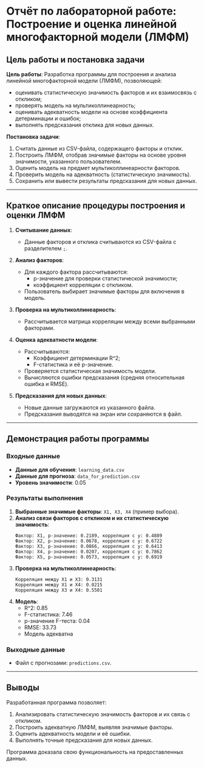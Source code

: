 
# Отчёт по лабораторной работе: Построение и оценка линейной многофакторной модели (ЛМФМ)

## Цель работы и постановка задачи

**Цель работы**: Разработка программы для построения и анализа линейной многофакторной модели (ЛМФМ), позволяющей:
- оценивать статистическую значимость факторов и их взаимосвязь с откликом;
- проверять модель на мультиколлинеарность;
- оценивать адекватность модели на основе коэффициента детерминации и ошибок;
- выполнять предсказания отклика для новых данных.

**Постановка задачи**:
1. Считать данные из CSV-файла, содержащего факторы и отклик.
2. Построить ЛМФМ, отобрав значимые факторы на основе уровня значимости, указанного пользователем.
3. Оценить модель на предмет мультиколлинеарности факторов.
4. Проверить модель на адекватность (статистическую значимость).
5. Сохранить или вывести результаты предсказания для новых данных.

---

## Краткое описание процедуры построения и оценки ЛМФМ

1. **Считывание данных**:
   - Данные факторов и отклика считываются из CSV-файла с разделителем `;`.

2. **Анализ факторов**:
   - Для каждого фактора рассчитываются:
     - p-значение для проверки статистической значимости;
     - коэффициент корреляции с откликом.
   - Пользователь выбирает значимые факторы для включения в модель.

3. **Проверка на мультиколлинеарность**:
   - Рассчитывается матрица корреляции между всеми выбранными факторами.

4. **Оценка адекватности модели**:
   - Рассчитываются:
     - Коэффициент детерминации R^2;
     - F-статистика и её p-значение.
   - Проверяется статистическая значимость модели.
   - Вычисляются ошибки предсказания (средняя относительная ошибка и RMSE).

5. **Предсказания для новых данных**:
   - Новые данные загружаются из указанного файла.
   - Предсказания выводятся на экран или сохраняются в файл.

---

## Демонстрация работы программы

### Входные данные

- **Данные для обучения**: `learning_data.csv`
- **Данные для прогноза**: `data_for_prediction.csv`
- **Уровень значимости**: 0.05


### Результаты выполнения

1. **Выбранные значимые факторы**: `X1, X3, X4` (пример выбора).
2. **Анализ связи факторов с откликом и их статистическую значимость**:
   ```
   Фактор: X1, p-значение: 0.2189, корреляция с y: 0.4889
   Фактор: X2, p-значение: 0.0678, корреляция с y: 0.6722
   Фактор: X3, p-значение: 0.0866, корреляция с y: 0.6413
   Фактор: X4, p-значение: 0.0207, корреляция с y: 0.7862
   Фактор: X5, p-значение: 0.0573, корреляция с y: 0.6919
   ```
2. **Проверка на мультиколлинеарность**:
   ```
   Корреляция между X1 и X3: 0.3131
   Корреляция между X1 и X4: 0.0215
   Корреляция между X3 и X4: 0.5501
   ```
3. **Модель**:
   - R^2: 0.85
   - F-статистика: 7.46
   - p-значение F-теста: 0.04
   - RMSE:  33.73
   - Модель адекватна

### Выходные данные

- Файл с прогнозами: `predictions.csv`.

---

## Выводы

Разработанная программа позволяет:
1. Анализировать статистическую значимость факторов и их связь с откликом.
2. Построить адекватную ЛМФМ, выявляя значимые факторы.
3. Оценить адекватность модели и её ошибки.
4. Выполнять точные предсказания для новых данных.

Программа доказала свою функциональность на предоставленных данных. 
